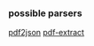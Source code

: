   ### possible parsers

  [pdf2json](https://www.npmjs.com/package/pdf2json)
  [pdf-extract](https://www.npmjs.com/package/pdf-extract)
  
